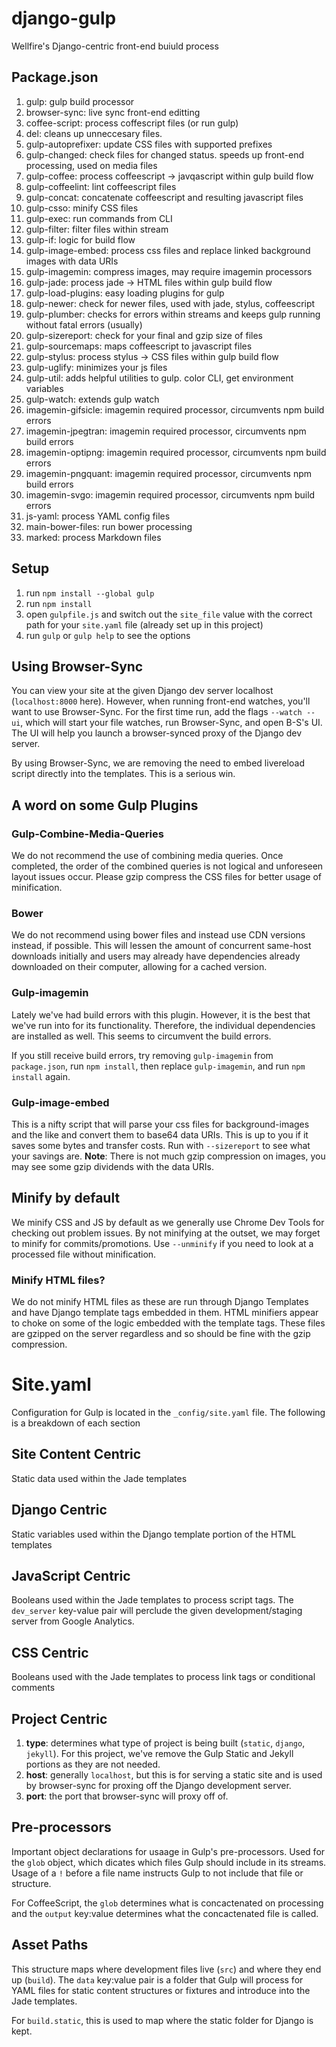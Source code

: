 # django-gulp
Wellfire's Django-centric front-end buiuld process

## Package.json

01. gulp: gulp build processor
02. browser-sync: live sync front-end editting
03. coffee-script: process coffescript files (or run gulp)
04. del: cleans up unneccesary files.
05. gulp-autoprefixer: update CSS files with supported prefixes
06. gulp-changed: check files for changed status. speeds up front-end processing, used on media files
07. gulp-coffee: process coffeescript -> javqascript within gulp build flow
08. gulp-coffeelint: lint coffeescript files
09. gulp-concat: concatenate coffeescript and resulting javascript files
10. gulp-csso: minify CSS files
11. gulp-exec: run commands from CLI
12. gulp-filter: filter files within stream
13. gulp-if: logic for build flow
14. gulp-image-embed: process css files and replace linked background images with data URIs
15. gulp-imagemin: compress images, may require imagemin processors
16. gulp-jade: process jade -> HTML files within gulp build flow
17. gulp-load-plugins: easy loading plugins for gulp
18. gulp-newer: check for newer files, used with jade, stylus, coffeescript
19. gulp-plumber: checks for errors within streams and keeps gulp running without fatal errors (usually)
20. gulp-sizereport: check for your final and gzip size of files
21. gulp-sourcemaps: maps coffeescript to javascript files
22. gulp-stylus: process stylus -> CSS files within gulp build flow
23. gulp-uglify: minimizes your js files
24. gulp-util: adds helpful utilities to gulp. color CLI, get environment variables
25. gulp-watch: extends gulp watch
26. imagemin-gifsicle: imagemin required processor, circumvents npm build errors
27. imagemin-jpegtran: imagemin required processor, circumvents npm build errors
28. imagemin-optipng: imagemin required processor, circumvents npm build errors
29. imagemin-pngquant: imagemin required processor, circumvents npm build errors
30. imagemin-svgo: imagemin required processor, circumvents npm build errors
31. js-yaml: process YAML config files
32. main-bower-files: run bower processing
33. marked: process Markdown files


## Setup

01. run `npm install --global gulp`
02. run `npm install`
03. open `gulpfile.js` and switch out the `site_file` value
    with the correct path for your `site.yaml` file (already set up in this project)
04. run `gulp` or `gulp help` to see the options

## Using Browser-Sync

You can view your site at the given Django dev server localhost (`localhost:8000` here). However,
when running front-end watches, you'll want to use Browser-Sync. For the first time run, add the
flags `--watch --ui`, which will start your file watches, run Browser-Sync, and open B-S's UI. The
UI will help you launch a browser-synced proxy of the Django dev server.

By using Browser-Sync, we are removing the need to embed livereload script directly into the
templates. This is a serious win.

## A word on some Gulp Plugins

### Gulp-Combine-Media-Queries

We do not recommend the use of combining media queries. Once completed, the order of the combined
queries is not logical and unforeseen layout issues occur. Please gzip compress the CSS files for
better usage of minification.

### Bower

We do not recommend using bower files and instead use CDN versions instead, if possible. This will
lessen the amount of concurrent same-host downloads initially and users may already have dependencies
already downloaded on their computer, allowing for a cached version.


### Gulp-imagemin

Lately we've had build errors with this plugin. However, it is the best that we've run into for its
functionality. Therefore, the individual dependencies are installed as well. This seems to circumvent
the build errors.

If you still receive build errors, try removing `gulp-imagemin` from `package.json`, run
`npm install`, then replace `gulp-imagemin`, and run `npm install` again.

### Gulp-image-embed

This is a nifty script that will parse your css files for background-images and the like and convert
them to base64 data URIs. This is up to you if it saves some bytes and transfer costs. Run with
`--sizereport` to see what your savings are. **Note**: There is not much gzip compression on images,
you may see some gzip dividends with the data URIs.

## Minify by default

We minify CSS and JS by default as we generally use Chrome Dev Tools for checking out problem issues.
By not minifying at the outset, we may forget to minify for commits/promotions. Use `--unminify` if
you need to look at a processed file without minification.

### Minify HTML files?

We do not minify HTML files as these are run through Django Templates and have Django template tags
embedded in them. HTML minifiers appear to choke on some of the logic embedded with the template tags.
These files are gzipped on the server regardless and so should be fine with the gzip compression.

# Site.yaml
Configuration for Gulp is located in the `_config/site.yaml` file. The following is a breakdown of
each section

## Site Content Centric

Static data used within the Jade templates

## Django Centric

Static variables used within the Django template portion of the HTML templates

## JavaScript Centric

Booleans used within the Jade templates to process script tags. The `dev_server` key-value pair will
perclude the given development/staging server from Google Analytics.

## CSS Centric

Booleans used with the Jade templates to process link tags or conditional comments

## Project Centric

01. **type**: determines what type of project is being built (`static`, `django`, `jekyll`). For
    this project, we've remove the Gulp Static and Jekyll portions as they are not needed.
02. **host**: generally `localhost`, but this is for serving a static site and is used by
    browser-sync for proxing off the Django development server.
03. **port**: the port that browser-sync will proxy off of.


## Pre-processors

Important object declarations for usaage in Gulp's pre-processors. Used for the `glob` object, which
dicates which files Gulp should include in its streams. Usage of a `!` before a file name instructs
Gulp to not include that file or structure.

For CoffeeScript, the `glob` determines what is concactenated on processing and the `output`
key:value determines what the concactenated file is called.

## Asset Paths

This structure maps where development files live (`src`) and where they end up (`build`). The `data`
key:value pair is a folder that Gulp will process for YAML files for static content structures or
fixtures and introduce into the Jade templates.

For `build.static`, this is used to map where the static folder for Django is kept.
